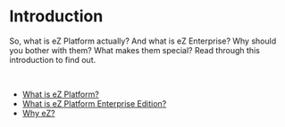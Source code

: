 # Introduction

So, what is eZ Platform actually? And what is eZ Enterprise? Why should you bother with them? What makes them special? Read through this introduction to find out.

 

-   [What is eZ Platform?](What_is_eZ_Platform?)
-   [What is eZ Platform Enterprise Edition?](What_is_eZ_Platform_Enterprise_Edition?)
-   [Why eZ?](Why_eZ?)

 


